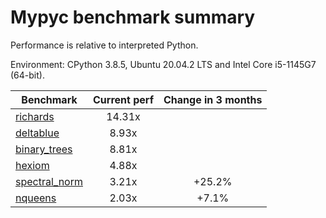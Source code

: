 # Mypyc benchmark summary

Performance is relative to interpreted Python.

Environment: CPython 3.8.5, Ubuntu 20.04.2 LTS and Intel Core i5-1145G7 (64-bit).

| Benchmark | Current perf | Change in 3 months |
| --- | :---: | :---: |
| [richards](benchmarks/richards.md) | 14.31x |  |
| [deltablue](benchmarks/deltablue.md) | 8.93x |  |
| [binary_trees](benchmarks/binary_trees.md) | 8.81x |  |
| [hexiom](benchmarks/hexiom.md) | 4.88x |  |
| [spectral_norm](benchmarks/spectral_norm.md) | 3.21x | +25.2% |
| [nqueens](benchmarks/nqueens.md) | 2.03x | +7.1% |

